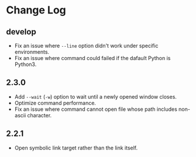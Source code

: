 
Change Log
==========================

develop
--------------------------

- Fix an issue where `--line` option didn't work under specific environments.
- Fix an issue where command could failed if the dafault Python is Python3.


2.3.0
--------------------------

- Add `--wait` (`-w`) option to wait until a newly opened window closes.
- Optimize command performance.
- Fix an issue where command cannot open file whose path includes non-ascii character.


2.2.1
--------------------------

- Open symbolic link target rather than the link itself.

